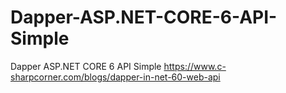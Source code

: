 # Dapper-ASP.NET-CORE-6-API-Simple
Dapper ASP.NET CORE 6 API Simple
https://www.c-sharpcorner.com/blogs/dapper-in-net-60-web-api
